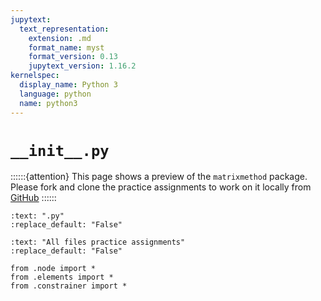 ```yaml
---
jupytext:
  text_representation:
    extension: .md
    format_name: myst
    format_version: 0.13
    jupytext_version: 1.16.2
kernelspec:
  display_name: Python 3
  language: python
  name: python3
---
```


# `__init__.py`

::::::{attention}
This page shows a preview of the `matrixmethod` package. Please fork and clone the practice assignments to work on it locally from [GitHub](https://github.com/CIEM5000-2025/practice-assignments)
::::::


```{custom_download_link} __init__.py
:text: ".py"
:replace_default: "False"
```

```{custom_download_link} https://github.com/CIEM5000-2025/practice-assignments
:text: "All files practice assignments"
:replace_default: "False"
```

```{code-cell} ipython3
from .node import *
from .elements import *
from .constrainer import *
```
